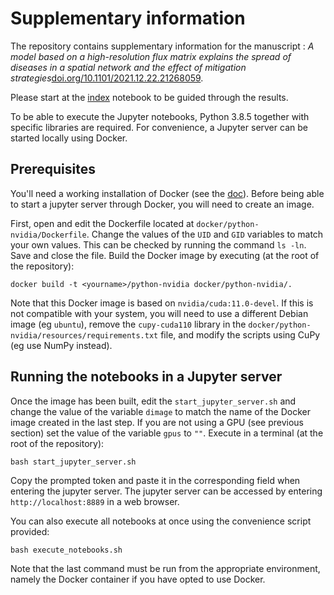 # Supplementary information

The repository contains supplementary information for the manuscript :
*A model based on a high-resolution flux matrix explains the spread of
diseases in a spatial network and the effect of mitigation strategies*[doi.org/10.1101/2021.12.22.21268059](https://doi.org/10.1101/2021.12.22.21268059).

Please start at the [index](notebooks/0-index.ipynb) notebook to be guided through
the results.

To be able to execute the Jupyter notebooks, Python 3.8.5 together with
specific libraries are required. For convenience, a Jupyter server can
be started locally using Docker.

## Prerequisites

You'll need a working installation of Docker (see the
[doc](https://docs.docker.com/get-docker/)). Before being
able to start a jupyter server through Docker, you will need to create
an image.

First, open and edit the Dockerfile located at
`docker/python-nvidia/Dockerfile`. Change the values of the `UID` and
`GID` variables to match your own values. This can be checked by running the
command `ls -ln`. Save and close the file. Build the Docker image by executing
(at the root of the repository):

```
docker build -t <yourname>/python-nvidia docker/python-nvidia/.
```

Note that this Docker image is based on `nvidia/cuda:11.0-devel`. If
this is not compatible with your system, you will need to use a
different Debian image (eg `ubuntu`), remove the `cupy-cuda110` library
in the `docker/python-nvidia/resources/requirements.txt` file, and
modify the scripts using CuPy (eg use NumPy instead).

## Running the notebooks in a Jupyter server
Once the image has been built, edit the `start_jupyter_server.sh` and change the value of the
variable `dimage` to match the name of the Docker image created in the
last step. If you are not using a GPU (see previous section) set the
value of the variable `gpus` to `""`. Execute in a terminal (at the root
of the repository):

```
bash start_jupyter_server.sh
```

Copy the prompted token and paste it in the corresponding field when
entering the jupyter server. The jupyter server can be accessed by
entering `http://localhost:8889` in a web browser.

You can also execute all notebooks at once using the convenience script provided:
```
bash execute_notebooks.sh
```

Note that the last command must be run from the appropriate environment,
namely the Docker container if you have opted to use Docker.
